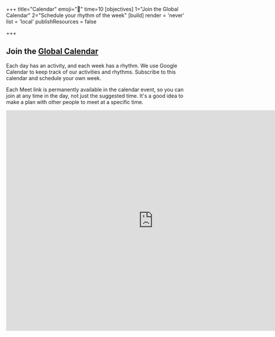 +++
title="Calendar"
emoji="📅"
time=10
[objectives]
    1="Join the Global Calendar"
    2="Schedule your rhythm of the week"
[build]
  render = 'never'
  list = 'local'
  publishResources = false

+++

## Join the [Global Calendar](https://calendar.google.com/calendar/u/0?cid=Y29kZXlvdXJmdXR1cmUuaW9fdG00MDN0NTlmNWJzcjlocm10bGVyN2RiaThAZ3JvdXAuY2FsZW5kYXIuZ29vZ2xlLmNvbQ)

Each day has an activity, and each week has a rhythm. We use Google Calendar to keep track of our activities and rhythms. Subscribe to this calendar and schedule your own week.

Each Meet link is permanently available in the calendar event, so you can join at any time in the day, not just the suggested time. It's a good idea to make a plan with other people to meet at a specific time.

<iframe src="https://calendar.google.com/calendar/embed?src=codeyourfuture.io_tm403t59f5bsr9hrmtler7dbi8%40group.calendar.google.com&ctz=Europe%2FLondon" style="border: 0" width="800" height="600" frameborder="0" scrolling="no"></iframe>
